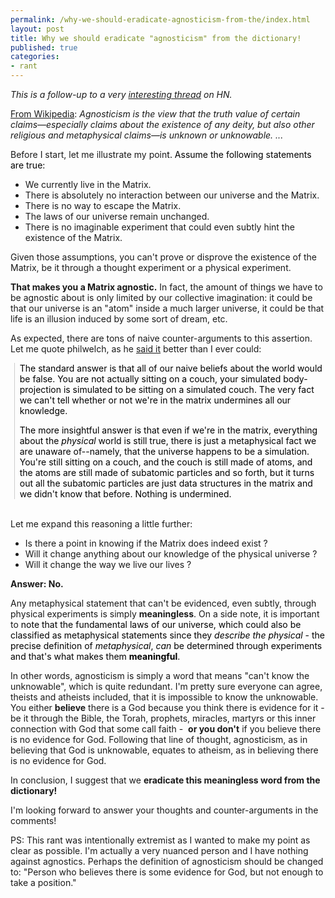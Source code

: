 ```yaml
---
permalink: /why-we-should-eradicate-agnosticism-from-the/index.html
layout: post
title: Why we should eradicate "agnosticism" from the dictionary!
published: true
categories:
- rant
---
```

<p><em>This is a follow-up to a very <a href="http://news.ycombinator.com/item?id=1148229">interesting thread</a> on HN.</em><p /><a href="http://en.wikipedia.org/wiki/Agnosticism">From Wikipedia</a>: <em>Agnosticism is the view that the truth value of certain claims&mdash;especially claims about the existence of any deity, but also other religious and metaphysical claims&mdash;is unknown or unknowable. ...</em><p />Before I start, let me illustrate my poin<span style="color: #000000;">t. Assume the following statements are true</span><span class="comment"><span style="color: #000000;">:</span></span></p>
<ul>
<li>We currently live in the Matrix.</li>
<li>There is absolutely no interaction between our universe and the Matrix.</li>
<li>There is no way to escape the Matrix.</li>
<li>The laws of our universe remain unchanged.</li>
<li>There is no imaginable experiment that could even subtly hint the existence of the Matrix.</li>
</ul>
<p>Given those assumptions, you can't prove or disprove the existence of the Matrix, be it through a thought experiment or a physical experiment. <p /> <strong>That makes you a Matrix agnostic.</strong> In fact, the amount of things we have to be agnostic about is only limited by our collective imagination: it could be that our universe is an "atom" inside a much larger universe, it could be that life is an illusion induced by some sort of dream, etc. <p /> As expected, there are tons of naive counter-arguments to this assertion. Let me quote philwelch, as he <a href="http://news.ycombinator.com/item?id=1148910">said it</a> better than I ever could:</p>
<blockquote class="gmail_quote" style="margin: 0pt 0pt 0pt 0.8ex; border-left: 1px solid #cccccc; padding-left: 1ex;"><span class="comment">
</span><p><span style="color: #000000;">The standard answer is that all of our naive beliefs about the world would be false. You are not actually sitting on a couch, your simulated body-projection is simulated to be sitting on a simulated couch. The very fact we can't tell whether or not we're in the matrix undermines all our knowledge.</span></p>
<p><span style="color: #000000;">The more insightful answer is that even if we're in the matrix, everything about the <em>physical</em> world is still true, there is just a metaphysical fact we are unaware of--namely, that the universe happens to be a simulation. You're still sitting on a couch, and the couch is still made of atoms, and the atoms are still made of subatomic particles and so forth, but it turns out all the subatomic particles are just data structures in the matrix and we didn't know that before. Nothing is undermined.</span></p>
</blockquote>
<p><br />Let me expand this reasoning a little further:</p>
<ul>
<li>Is there a point in knowing if the Matrix does indeed exist ? </li>
<li>Will it change anything about our knowledge of the physical universe ?</li>
<li>Will it change the way we live our lives ?&nbsp;</li>
</ul>
<p><strong>Answer: No.</strong><p />Any metaphysical statement that can't be evidenced, even subtly, through physical experiments is simply <strong>meaningless</strong>. On a side note, it is important to <span style="color: #000000;">n</span><span class="comment"><span style="color: #000000;">ote that the fundamental laws of our universe, which could also be classified as metaphysical statements since they <em>describe the physical</em> - the precise definition of <em>metaphysical</em>, <em>can</em> be determined through experiments and that's what makes them <strong>meaningful</strong>.</span></span><p />In other words, agnosticism is simply a word that means "can't know the unknowable", which is quite redundant. I'm pretty sure everyone can agree, theists and atheists included, that it is impossible to know the unknowable. You either <strong>believe</strong> there is a God because you think there is evidence for it - be it through the Bible, the Torah, prophets, miracles, martyrs or this inner connection with God that some call faith -&nbsp; <strong>or you don't</strong> if you believe there is no evidence for God. Following that line of thought, agnosticism, as in believing that God is unknowable, equates to atheism, as in believing there is no evidence for God.<p /> In conclusion, I suggest that we <strong>eradicate this meaningless word from the dictionary!</strong><p />I'm looking forward to answer your thoughts and counter-arguments in the comments!<p />PS: This rant was intentionally extremist as I wanted to make my point as clear as possible. I'm actually a very nuanced person and I have nothing against agnostics. Perhaps the definition of agnosticism should be changed to: "Person who believes there is some evidence for God, but not enough to take a position."</p>
